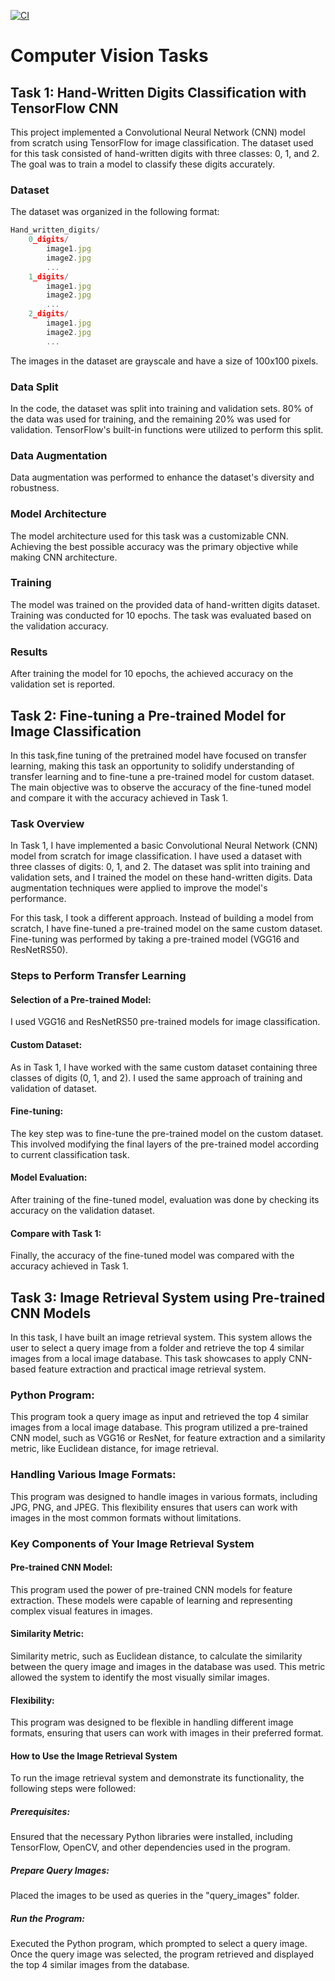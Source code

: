 [![CI](https://github.com/EngrBilal777/computer_vision_task/actions/workflows/main.yml/badge.svg)](https://github.com/EngrBilal777/computer_vision_task/actions/workflows/main.yml)


# Computer Vision Tasks

## Task 1: Hand-Written Digits Classification with TensorFlow CNN
This project implemented a Convolutional Neural Network (CNN) model from scratch using TensorFlow for image classification. The dataset used for this task consisted of hand-written digits with three classes: 0, 1, and 2. The goal was to train a model to classify these digits accurately.

### Dataset
The dataset was organized in the following format:

```javascript
Hand_written_digits/
    0_digits/
        image1.jpg
        image2.jpg
        ...
    1_digits/
        image1.jpg
        image2.jpg
        ...
    2_digits/
        image1.jpg
        image2.jpg
        ...
```
The images in the dataset are grayscale and have a size of 100x100 pixels.

### Data Split
In the code, the dataset was split into training and validation sets. 80% of the data was used for training, and the remaining 20% was used for validation. TensorFlow's built-in functions were utilized to perform this split.

### Data Augmentation
Data augmentation was performed to enhance the dataset's diversity and robustness.

### Model Architecture
The model architecture used for this task was a customizable CNN. Achieving the best possible accuracy was the primary objective while making CNN architecture.

### Training
The model was trained on the provided data of hand-written digits dataset. Training was conducted for 10 epochs. The task was evaluated based on the validation accuracy.

### Results
After training the model for 10 epochs, the achieved accuracy on the validation set is reported. 


## Task 2: Fine-tuning a Pre-trained Model for Image Classification
In this task,fine tuning of the pretrained model have focused on transfer learning, making this task an opportunity to solidify understanding of transfer learning and to fine-tune a pre-trained model for custom dataset. The main objective was to observe the accuracy of the fine-tuned model and compare it with the accuracy achieved in Task 1.

### Task Overview
In Task 1, I have implemented a basic Convolutional Neural Network (CNN) model from scratch for image classification. I have used a dataset with three classes of digits: 0, 1, and 2. The dataset was split into training and validation sets, and I trained the model on these hand-written digits. Data augmentation techniques were applied to improve the model's performance.

For this task, I took a different approach. Instead of building a model from scratch, I have fine-tuned a pre-trained model on the same custom dataset. Fine-tuning was performed by taking a pre-trained model (VGG16 and ResNetRS50).

### Steps to Perform Transfer Learning
#### Selection of a Pre-trained Model: 
I used VGG16 and ResNetRS50 pre-trained models for image classification. 

#### Custom Dataset: 
As in Task 1, I have worked with the same custom dataset containing three classes of digits (0, 1, and 2). I used the same approach of training and validation of dataset.

#### Fine-tuning: 
The key step was to fine-tune the pre-trained model on the custom dataset. This involved modifying the final layers of the pre-trained model according to current classification task.

#### Model Evaluation: 
After training of the fine-tuned model, evaluation was done by checking its accuracy on the validation dataset.

#### Compare with Task 1: 
Finally, the accuracy of the fine-tuned model was compared with the accuracy achieved in Task 1.

## Task 3: Image Retrieval System using Pre-trained CNN Models
In this task, I have built an image retrieval system. This system allows the user to select a query image from a folder and retrieve the top 4 similar images from a local image database. This task showcases to apply CNN-based feature extraction and practical image retrieval system.

### Python Program: 
This program took a query image as input and retrieved the top 4 similar images from a local image database. This program utilized a pre-trained CNN model, such as VGG16 or ResNet, for feature extraction and a similarity metric, like Euclidean distance, for image retrieval.

### Handling Various Image Formats: 
This program was designed to handle images in various formats, including JPG, PNG, and JPEG. This flexibility ensures that users can work with images in the most common formats without limitations.

### Key Components of Your Image Retrieval System
#### Pre-trained CNN Model: 
This program used the power of pre-trained CNN models for feature extraction. These models were capable of learning and representing complex visual features in images.

#### Similarity Metric: 
Similarity metric, such as Euclidean distance, to calculate the similarity between the query image and images in the database was used. This metric allowed the system to identify the most visually similar images.

#### Flexibility:  
This program was designed to be flexible in handling different image formats, ensuring that users can work with images in their preferred format.

#### How to Use the Image Retrieval System
To run the image retrieval system and demonstrate its functionality, the following steps were followed:

##### Prerequisites: 
Ensured that the necessary Python libraries were installed, including TensorFlow, OpenCV, and other dependencies used in the program.

##### Prepare Query Images: 
Placed the images to be used as queries in the "query_images" folder.

##### Run the Program: 
Executed the Python program, which prompted to select a query image. Once the query image was selected, the program retrieved and displayed the top 4 similar images from the database.
